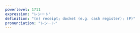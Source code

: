 ```yaml
---
powerlevel: 1711
expression: "レシート"
definition: "(n) receipt; docket (e.g. cash register); (P)"
pronunciation: "レシート"
---
```


